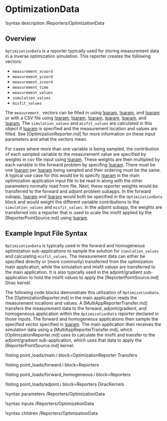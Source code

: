 # OptimizationData

!syntax description /Reporters/OptimizationData

## Overview

`OptimizationData` is a reporter typically used for storing measurement data in a inverse optimization simulation. This reporter creates the following vectors:

- `measurement_xcoord`
- `measurement_ycoord`
- `measurement_zcoord`
- `measurement_time`
- `measurement_values`
- `simulation_values`
- `misfit_values`

The `measurement_` vectors can be filled in using [!param](/Reporters/OptimizationData/measurement_values), [!param](/Reporters/OptimizationData/measurement_points), and [!param](/Reporters/OptimizationData/measurement_times) or with a CSV file using [!param](/OptimizationReporter/OptimizationReporter/measurement_file), [!param](/OptimizationReporter/OptimizationReporter/file_xcoord), [!param](/OptimizationReporter/OptimizationReporter/file_ycoord), [!param](/OptimizationReporter/OptimizationReporter/file_zcoord), [!param](/OptimizationReporter/OptimizationReporter/file_value), and [!param](/OptimizationReporter/OptimizationReporter/file_time). The `simulation_values` and `misfit_values` are calculated in this object if [!param](/Reporters/OptimizationData/variable) is specified and the measurement location and values are filled. See [OptimizationReporter.md] for more information on these input parameters and what the vectors mean.

For cases where more than one variable is being sampled, the contribution of each sampled variable to the measurement value are specified by weights in csv file input using [!param](/Reporters/OptimizationData/file_variable_weights).  These weights are then multiplied by each variable in the forward problem by specifing [!param](/Reporters/OptimizationData/variable_weight_names).  There must be one [!param](/Reporters/OptimizationData/variable_weight_names) per [!param](/Reporters/OptimizationData/variable) being sampled and their ordering must be the same.  A typical use case for this would be to specify [!param](/Reporters/OptimizationData/file_variable_weights) in the main optimization application input file to be read in along with the other parameters normally read from file.  Next, these reporter weights would be transferred to the forward and adjoint problem subapps.  In the forward subapp, [!param](/Reporters/OptimizationData/file_variable_weights) and [!param](/Reporters/OptimizationData/variable) would both be specified in the `OptimizationData` block and would weight the different variable contributions to the `simulation_values` and `misfit_values`.  In the adjoint subapp, the weights are transferred into a reporter that is used to scale the misfit applied by the [ReporterPointSource.md] using [!param](/DiracKernels/ReporterPointSource/weight_name).

## Example Input File Syntax

`OptimizationData` is typically used in the forward and homogeneous optimization sub-applications to sample the solution for `simulation_values` and calculating `misfit_values`. The measurement data can either be specified directly or (more commonly) transferred from the optimization main application, while the simulation and misfit values are transferred to the main application. It is also typically used in the adjoint/gradient sub-application to hold the misfit values to apply the [ReporterPointSource.md] Dirac kernel.

The following code blocks demonstrate this utilization of `OptimizationData`. The [OptimizationReporter.md] in the main application reads the measurement locations and values. A [MultiAppReporterTransfer.md] transfers the measurement data to the forward, adjoint/gradient, and homogeneous application within the `OptimizationData` reporter declared in those inputs. The forward and homogeneous applications then sample the specified vector specified in [!param](/Reporters/OptimizationData/variable). The main application then receives the simulation data using a [MultiAppReporterTransfer.md], which [OptimizationReporter.md] uses to calculate the misfit and transfer to the adjoint/gradient sub-application, which uses that data to apply the [ReporterPointSource.md] kernel.

!listing point_loads/main.i block=OptimizationReporter Transfers

!listing point_loads/forward.i block=Reporters

!listing point_loads/forward_homogeneous.i block=Reporters

!listing point_loads/adjoint.i block=Reporters DiracKernels

!syntax parameters /Reporters/OptimizationData

!syntax inputs /Reporters/OptimizationData

!syntax children /Reporters/OptimizationData
